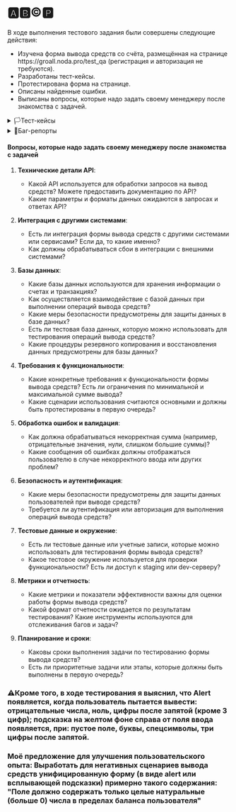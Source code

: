 # 🅰️🅱️©️🅿️
В ходе выполнения тестового задания были совершены следующие действия:

<ul>
<li>  Изучена форма вывода средств со счёта, размещённая на странице https://groall.noda.pro/test_qa (регистрация и авторизация не требуются). </li> 
<li>  Разработаны тест-кейсы. </li> 
<li>  Протестирована форма на странице.</li> 
<li>  Описаны найденные ошибки.</li> 
<li>  Выписаны вопросы, которые надо задать своему менеджеру после знакомства с задачей. </li> 
</ul>


<details>
<summary>🏳️Тест-кейсы</summary>

#### Проект: https://groall.noda.pro/test_qa 
##### Дата: 19.06.2024
##### Тестировщик: Леонид
##### Предусловия: (1) Регистрация и авторизация не требуются (2) баланс 122000 токенов (3) 100 токенов = 1 коин (4) Пользователь перешел на веб-страницу проекта

| ID | Заголовок | Шаги | Ожидаемый результат |
|:--:|:---------:|:-----|:-------------------:|
| 1 | Вывод валидного количества средств со счета пользователя | 1. В поле ввода ввести валидное значение для списания<br> 1.1 Ввести "1"<br> 1.2 Ввести 122000<br> 2. Нажать на кнопку "Вывести" | В верхней части экрана появился alert: "Токены списаны, всего списано (сумма ввода), осталось (остаток)" |
| 2 | Автоматическая очистка поля ввода после успешного вывода средств | 1. В поле ввода ввести "100"<br> 2. Нажать на кнопку "Вывести" | 1. В верхней части экрана появился alert: "Токены списаны, всего списано 100, осталось 121900"<br> 2. Поле ввода суммы автоматически очистилось |
| 3 | Правильность пересчета коинов в токены при выводе средств со счета пользователя | 1. В поле ввода ввести 1 коин<br> 2. Нажать на кнопку "Вывести"<br> 3. Удостовериться, что баланс уменьшился на 100 токенов | В верхней части экрана появился alert: "Токены списаны, всего списано 100, осталось 121900" |
| 4 | Корректность работы чекбокса "Вывести всё" при выводе средств со счета пользователя | 1. Отметить чекбокс рядом с надписью "Вывести всё"<br> 2. Удостовериться, что баланс коинов в поле ввода совпадает с балансом пользователя в токенах в соотношении 1 к 100<br> 3. Нажать на кнопку "Вывести" | 1. Баланс в поле ввода эквавалентен балансу пользователя в соотношении 1 к 100 (конвертация токенов в коины произошла)<br> 2. В верхней части экрана появился alert: "Токены списаны, всего списано 122000, осталось 0" |
| 5 | Изменение суммы вывода после нажатия чекбокса "Вывести всё" | 1. Отметить чекбокс рядом с надписью "Вывести всё"<br> 2. Уменьшить сумму вывода на 100 и ввести "121900"<br> 3. Нажать на кнопку "Вывести" | 1. После изменения суммы вывода чекбокс с "Вывести всё" автоматически снят<br> 2. В верхней части экрана появился alert: "Токены списаны, всего списано 121900, осталось 100" |
| 6 | Вывод валидного количества средств нажатием на клавиатуре клавиши "Enter" | 1. В поле ввода ввести "100"<br> 2. На клавиатуре нажать на клавишу "Enter" | Страница не отреагировала, ничего не произошло |
| 7 | Вывод "0" токенов | 1. В поле ввода ввести "0"<br> 2. Нажать на кнопку "Вывести" | В верхней части экрана появился alert: "Введеное кол-во коинов должно быть больше 0" |
| 8 | Вывод отрицательного количества токенов | 1. В поле ввода ввести "-1"<br> 2. Нажать на кнопку "Вывести" | В верхней части экрана появился alert: "Введеное кол-во коинов должно быть больше 0" |
| 9 | Вывод суммы токенов сверх лимита | 1. В поле ввода ввести "122001"<br> 2. Нажать на кнопку "Вывести" | В верхней части экрана появился alert: "Введеное кол-во коинов не должно превышать сумму баланса пользователя" |
| 10 | Вывод средств при пустом поле ввода | 1. Поле ввода оставить пустым<br> 2. Нажать на кнопку "Вывести" | Справа от поля ввода повилась подсказка на желтом фоне: "Поле обязательно для заполнения" |
| 11 | Вывод средств при вводе латиницы | 1. В поле ввода ввести "Hello"<br> 2. Нажать на кнопку "Вывести" | Справа от поля ввода повилась подсказка на желтом фоне: "Поле должно содержать только цифры!" |
| 12 | Вывод средств при вводе кириллицы | 1. В поле ввода ввести "Привет"<br> 2. Нажать на кнопку "Вывести" | Справа от поля ввода повилась подсказка на желтом фоне: "Поле должно содержать только цифры!" |
| 13 | Вывод средств при вводе спецсимволов | 1. В поле ввода ввести "@#%"<br> 2. Нажать на кнопку "Вывести" | Справа от поля ввода повилась подсказка на желтом фоне: "Поле должно содержать только цифры!" |
| 14 | Вывод средств при вводе цифр и точки "." | 1. В поле ввода ввести "100."<br> 2. Нажать на кнопку "Вывести" | Справа от поля ввода повилась подсказка на желтом фоне: "Поле должно содержать только цифры!" |
| 15 | Вывод средств при вводе цифр и запятой "," | 1. В поле ввода ввести "100,"<br> 2. Нажать на кнопку "Вывести"> | Справа от поля ввода повилась подсказка на желтом фоне: "Поле должно содержать только цифры!" |
| 16 | Вывод средств при вводе числа, разделенного точкой "." | 1. В поле ввода ввести "100.1"<br> 2. Нажать на кнопку "Вывести" | Справа от поля ввода повилась подсказка на желтом фоне: "Поле должно содержать только цифры!" |
| 17 | Вывод средств при вводе числа, разделенного запятой "," | 1. В поле ввода ввести "100,1"<br> 2. Нажать на кнопку "Вывести" | Справа от поля ввода повилась подсказка на желтом фоне: "Поле должно содержать только цифры!" |
| 18 | Вывод средств при вводе цифр и латиницы | 1. В поле ввода ввести "100Hello"<br> 2. Нажать на кнопку "Вывести" | Справа от поля ввода повилась подсказка на желтом фоне: "Поле должно содержать только цифры!" |

</details>
   
<details>
<summary>🚩Баг-репорты</summary>
   
#### Проект: https://groall.noda.pro/test_qa 
#### Окружение: Google Chrome Version 126.0.6478.62 (Official Build) (64-bit)
##### Дата: 20.06.2024
##### Тестировщик: Леонид
##### Предусловия: (1) Регистрация и авторизация не требуются (2) баланс 122000 токенов (3) 100 токенов = 1 коин (4) Пользователь осуществил переход на страницу вывода средств со счета

| ID | Заголовок | Важность  | Срочность | Статус | Описание | Приложения |
|:--:|:---------:|:---------:|:---------:|:-----: |:--------:| :--------: |
| 1 | Поле ввода суммы не очистилось автоматически после успешного вывода средств | Высокая | Высокая | Открыт | **STR:** 1. В поле ввода ввести "100"<br> 2. Нажать на кнопку "Вывести"<br> **AR**: 1. В верхней части экрана появился alert: "Токены списаны, всего списано 100, осталось 121900"<br> 2.Поле ввода суммы не очистилось автоматически <br>**ER:** 1. В верхней части экрана появился alert: "Токены списаны, всего списано 100, осталось 121900"<br> 2. Поле ввода суммы автоматически очистилось | Медиафайлы, лог.har | 
| 2 | Неработоспособность функции пересчета коинов в токены при выводе средств со счета | Высокая | Обычная | Открыт | **STR:** 1. В поле ввода ввести 1 коин<br> 2. Нажать на кнопку "Вывести"<br> 3. Удостовериться, что баланс уменьшился на 100 токенов<br> **AR**: В верхней части экрана появился alert: "Токены списаны, всего списано 1, осталось 121999"<br>**ER:** В верхней части экрана появился alert: "Токены списаны, всего списано 100, осталось 121900" | Медиафайлы, лог.har | 
| 3 | Некорректное отображение суммы вывода при проставлении чекбокса "Вывести всё" | Сердняя | Обычная | Открыт | **STR:** 1. Отметить чекбокс рядом с надписью "Вывести всё"<br> 2. Удостовериться, что баланс коинов в поле ввода совпадает с балансом пользователя в токенах в соотношении 1 к 100<br> 3. Нажать на кнопку "Вывести"<br> **AR**: 1. Баланс в поле ввода дублирует значение баланса пользователя (конвертация токенов в коины не произошла)<br> 2. В верхней части экрана появился alert: "Токены списаны, всего списано 122000, осталось 0"<br>**ER:** 1. Баланс в поле ввода эквавалентен балансу пользователя в соотношении 1 к 100 (конвертация токенов в коины произошла)<br> 2. В верхней части экрана появился alert: "Токены списаны, всего списано 122000, осталось 0" | Медиафайлы, лог.har | 
| 4 | Чекбокс с "Вывести всё" не снимается автоматически при изменении суммы вывода | Высокая | Обычная | Открыт | **STR:** 1. Отметить чекбокс рядом с надписью "Вывести всё"<br> 2. Уменьшить сумму вывода на 100 и ввести "121900"<br> **AR**: После изменения суммы вывода чекбокс с "Вывести всё" не снялся автоматически<br>**ER:** После изменения суммы вывода чекбокс с "Вывести всё" снялся автоматически | Медиафайлы, лог.har | 
| 5 | Перезагрузка страницы при нажатии на клавиатуре клавиши "Enter" и валидной сумме в поле ввода | Высокая | Высокая | Открыт | **STR:** 1. В поле ввода ввести "100"<br> 2. На клавиатуре нажать на клавишу "Enter"<br> **AR**: Страница перезагрузилась, url изменился с "https://groall.noda.pro/test_qa" на "https://groall.noda.pro/test_qa?secret=2d%24JHjqml%3D&value=100" поле ввода очистилось<br>**ER:** Страница не отреагировала, ничего не произошло | Медиафайлы, лог.har |
| 6 | Успешная транзакция при выводе суммы сверх лимита баланса пользователя | Критическая | Наивысшая | Открыт | **STR:** 1. В поле ввода ввести "122001"<br> 2. Нажать на кнопку "Вывести"<br> **AR**: В верхней части экрана появился alert: "Токены списаны, всего списано 122001, осталось -1"<br>**ER:** В верхней части экрана появился alert: "Введеное кол-во коинов не должно превышать сумму баланса пользователя" | Медиафайлы, лог.har |
| 7 | Успешная транзакция при выводе нецелого числа (используя символ точка ".") | Высокая | Обычная | Открыт | **STR:** 1. В поле ввода ввести "100.1"<br> 2. Нажать на кнопку "Вывести"<br> **AR**: В верхней части экрана появился alert: "Токены списаны, всего списано 100.1, осталось 121899.9"<br>**ER:** Справа от поля ввода повилась подсказка на желтом фоне: "Поле должно содержать только цифры!" | Медиафайлы, лог.har | 
| 8 | Замена подсказки справа от поля ввода на alert в верхней части экрана при вводе 3-х значного числа после запятой "," | Низкая | Низкая | Открыт | **STR:** 1. В поле ввода ввести "100,123"<br> 2. Нажать на кнопку "Вывести"<br> **AR**: В верхней части экрана появился alert: "Введеное кол-во коинов не является числом!"<br>**ER:** Справа от поля ввода повилась подсказка на желтом фоне: "Поле должно содержать только цифры!" | Медиафайлы, лог.har | 

</details>

#### Вопросы, которые надо задать своему менеджеру после знакомства с задачей

1. **Технические детали API**:
   - Какой API используется для обработки запросов на вывод средств? Можете предоставить документацию по API?
   - Какие параметры и форматы данных ожидаются в запросах и ответах API?
  
2. **Интеграция с другими системами**:
   - Есть ли интеграция формы вывода средств с другими системами или сервисами? Если да, то какие именно?
   - Как должны обрабатываться сбои в интеграции с внешними системами?
  
3. **Базы данных**:
   - Какие базы данных используются для хранения информации о счетах и транзакциях?
   - Как осуществляется взаимодействие с базой данных при выполнении операций вывода средств?
   - Какие меры безопасности предусмотрены для защиты данных в базе данных?
   - Есть ли тестовая база данных, которую можно использовать для тестирования операций вывода средств?
   - Какие процедуры резервного копирования и восстановления данных предусмотрены для базы данных?

4. **Требования к функциональности**:
   - Какие конкретные требования к функциональности формы вывода средств? Есть ли ограничения по минимальной и максимальной сумме вывода?
   - Какие сценарии использования считаются основными и должны быть протестированы в первую очередь?

5. **Обработка ошибок и валидация**:
   - Как должна обрабатываться некорректная сумма (например, отрицательные значения, нули, слишком большие суммы)?
   - Какие сообщения об ошибках должны отображаться пользователю в случае некорректного ввода или других проблем?

6. **Безопасность и аутентификация**:
   - Какие меры безопасности предусмотрены для защиты данных пользователей при выводе средств?
   - Требуется ли аутентификация или авторизация для выполнения операций вывода средств?

7. **Тестовые данные и окружение**:
   - Есть ли тестовые данные или учетные записи, которые можно использовать для тестирования формы вывода средств?
   - Какое тестовое окружение используется для проверки функциональности? Есть ли доступ к staging или dev-серверу?

8. **Метрики и отчетность**:
   - Какие метрики и показатели эффективности важны для оценки работы формы вывода средств?
   - Какой формат отчетности ожидается по результатам тестирования? Какие инструменты используются для отслеживания багов и задач?

9. **Планирование и сроки**:
   - Каковы сроки выполнения задачи по тестированию формы вывода средств?
   - Есть ли приоритетные задачи или этапы, которые должны быть выполнены в первую очередь?

### ⚠️Кроме того, в ходе тестирования я выяснил, что Alert появляется, когда пользователь пытается вывести: отрицательные числа, ноль, цифры после запятой (кроме 3 цифр); подсказка на желтом фоне справа от поля ввода появляется, при: пустое поле, буквы, спецсимволы, три цифры после запятой.

### Моё предложение для улучшения пользовательского опыта: Выработать для негативных сценариев вывода средств унифицированную форму (в виде alert или всплывающей подсказки) примерно такого содержания: "Поле должно содержать только целые натуральные (больше 0) числа в пределах баланса пользователя"




